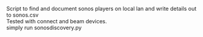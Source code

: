 Script to find and document sonos players on local lan and write details out to sonos.csv<br> 
Tested with connect and beam devices.<br>
simply run sonosdiscovery.py
